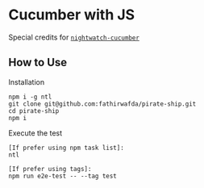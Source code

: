 # Cucumber with JS
Special credits for [`nightwatch-cucumber`](https://github.com/mucsi96/nightwatch-cucumber)
## How to Use


Installation
```
npm i -g ntl
git clone git@github.com:fathirwafda/pirate-ship.git
cd pirate-ship
npm i

```
Execute the test
```
[If prefer using npm task list]:
ntl 

[If prefer using tags]:
npm run e2e-test -- --tag test 
```
